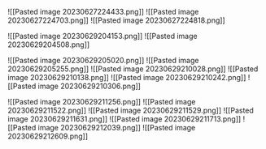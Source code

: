 ![[Pasted image 20230627224433.png]]
![[Pasted image 20230627224703.png]]
![[Pasted image 20230627224818.png]]


![[Pasted image 20230629204153.png]]
![[Pasted image 20230629204508.png]]

![[Pasted image 20230629205020.png]]
![[Pasted image 20230629205255.png]]
![[Pasted image 20230629210028.png]]
![[Pasted image 20230629210138.png]]
![[Pasted image 20230629210242.png]]
![[Pasted image 20230629210306.png]]

![[Pasted image 20230629211256.png]]
![[Pasted image 20230629211522.png]]
![[Pasted image 20230629211529.png]]
![[Pasted image 20230629211631.png]]
![[Pasted image 20230629211713.png]]
![[Pasted image 20230629212039.png]]
![[Pasted image 20230629212609.png]]
